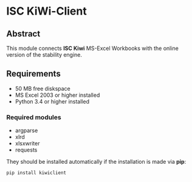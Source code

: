 # ISC KiWi-Client

## Abstract
This module connects **ISC Kiwi** MS-Excel Workbooks with the online version
of the stability engine.

## Requirements
* 50 MB free diskspace
* MS Excel 2003 or higher installed
* Python 3.4 or higher installed

### Required modules
* argparse
* xlrd
* xlsxwriter
* requests

They should be installed automatically if the installation is made via **pip**:

```bash
pip install kiwiclient
```









